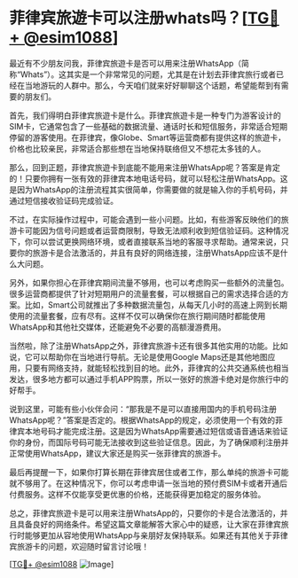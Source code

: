 # 菲律宾旅遊卡可以注册whats吗？[[TG💪+ @esim1088](https://t.me/s/esim1088)]

最近有不少朋友问我，菲律宾旅遊卡是否可以用来注册WhatsApp（简称“Whats”）。这其实是一个非常常见的问题，尤其是在计划去菲律宾旅行或者已经在当地游玩的人群中。那么，今天咱们就来好好聊聊这个话题，希望能帮到有需要的朋友们。

首先，我们得明白菲律宾旅遊卡是什么。菲律宾旅遊卡是一种专门为游客设计的SIM卡，它通常包含了一些基础的数据流量、通话时长和短信服务，非常适合短期停留的游客使用。在菲律宾，像Globe、Smart等运营商都有提供这样的旅遊卡，价格也比较亲民，非常适合那些想在当地保持联络但又不想花太多钱的人。

那么，回到正题，菲律宾旅遊卡到底能不能用来注册WhatsApp呢？答案是肯定的！只要你拥有一张有效的菲律宾本地电话号码，就可以轻松注册WhatsApp。这是因为WhatsApp的注册流程其实很简单，你需要做的就是输入你的手机号码，并通过短信接收验证码完成验证。

不过，在实际操作过程中，可能会遇到一些小问题。比如，有些游客反映他们的旅游卡可能因为信号问题或者运营商限制，导致无法顺利收到短信验证码。这种情况下，你可以尝试更换网络环境，或者直接联系当地的客服寻求帮助。通常来说，只要你的旅游卡是合法激活的，并且有良好的网络连接，注册WhatsApp应该不是什么大问题。

另外，如果你担心在菲律宾期间流量不够用，也可以考虑购买一些额外的流量包。很多运营商都提供了针对短期用户的流量套餐，可以根据自己的需求选择合适的方案。比如，Smart公司就推出了多种数据流量包，从每天几小时的高速上网到长期使用的流量套餐，应有尽有。这样不仅可以确保你在旅行期间随时都能使用WhatsApp和其他社交媒体，还能避免不必要的高额漫游费用。

当然啦，除了注册WhatsApp之外，菲律宾旅游卡还有很多其他实用的功能。比如说，它可以帮助你在当地进行导航。无论是使用Google Maps还是其他地图应用，只要有网络支持，就能轻松找到目的地。此外，菲律宾的公共交通系统也相当发达，很多地方都可以通过手机APP购票，所以一张好的旅游卡绝对是你旅行中的好帮手。

说到这里，可能有些小伙伴会问：“那我是不是可以直接用国内的手机号码注册WhatsApp呢？”答案是否定的。根据WhatsApp的规定，必须使用一个有效的菲律宾本地号码才能完成注册。这是因为WhatsApp需要通过短信或语音通话来验证你的身份，而国际号码可能无法接收到这些验证信息。因此，为了确保顺利注册并正常使用WhatsApp，建议大家还是购买一张菲律宾的旅游卡。

最后再提醒一下，如果你打算长期在菲律宾居住或者工作，那么单纯的旅游卡可能就不够用了。在这种情况下，你可以考虑申请一张当地的预付费SIM卡或者开通后付费服务。这样不仅能享受更优惠的价格，还能获得更加稳定的服务体验。

总之，菲律宾旅遊卡是可以用来注册WhatsApp的，只要你的卡是合法激活的，并且具备良好的网络条件。希望这篇文章能解答大家心中的疑惑，让大家在菲律宾旅行时能够更加从容地使用WhatsApp与亲朋好友保持联系。如果还有其他关于菲律宾旅游卡的问题，欢迎随时留言讨论哦！

[[TG💪+ @esim1088](https://t.me/s/esim1088) ![Image](https://i.postimg.cc/4NQfJmqS/Snipaste-2025-05-13-00-14-12.png)]